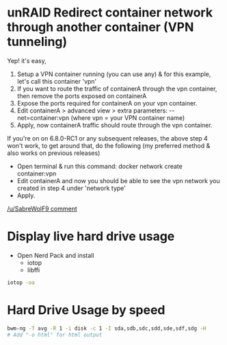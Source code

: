 # unRAID Redirect container network through another container (VPN tunneling)

Yep! it's easy,

1. Setup a VPN container running (you can use any) & for this example, let's call this container 'vpn'
2. If you want to route the traffic of containerA through the vpn container, then remove the ports exposed on containerA
3. Expose the ports required for containerA on your vpn container.
4. Edit containerA > advanced view > extra parameters: --net=container:vpn (where vpn = your VPN container name)
5. Apply, now containerA traffic should route through the vpn container.

If you're on on 6.8.0-RC1 or any subsequent releases, the above step 4 won't work, to get around that, 
do the following (my preferred method & also works on previous releases)

* Open terminal & run this command: docker network create container:vpn
* Edit containerA and now you should be able to see the vpn network you created in step 4 under 'network type'
* Apply.

[/u/SabreWolF9 comment](https://old.reddit.com/r/unRAID/comments/dkagmn/can_you_put_nzb_behind_a_vpn_easily_on_unraid/f4ca61p/)

# Display live hard drive usage

* Open Nerd Pack and install
    * iotop
    * libffi 

```bash
iotop -oa
```

# Hard Drive Usage by speed

```bash
bwm-ng -T avg -R 1 -i disk -c 1 -I sda,sdb,sdc,sdd,sde,sdf,sdg -H
# Add "-o html" for html output
```
